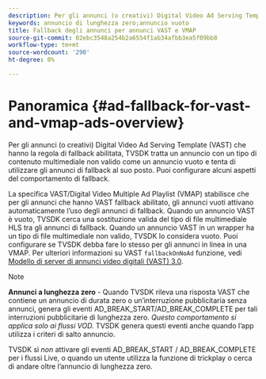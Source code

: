 ```yaml
---
description: Per gli annunci (o creativi) Digital Video Ad Serving Template (VAST) che hanno la regola di fallback abilitata, TVSDK tratta un annuncio con un tipo di contenuto multimediale non valido come un annuncio vuoto e tenta di utilizzare gli annunci di fallback al suo posto. Puoi configurare alcuni aspetti del comportamento di fallback.
keywords: annuncio di lunghezza zero;annuncio vuoto
title: Fallback degli annunci per annunci VAST e VMAP
source-git-commit: 02ebc3548a254b2a6554f1ab34afbb3ea5f09bb8
workflow-type: tm+mt
source-wordcount: '290'
ht-degree: 0%

---
```


# Panoramica {#ad-fallback-for-vast-and-vmap-ads-overview}

Per gli annunci (o creativi) Digital Video Ad Serving Template (VAST) che hanno la regola di fallback abilitata, TVSDK tratta un annuncio con un tipo di contenuto multimediale non valido come un annuncio vuoto e tenta di utilizzare gli annunci di fallback al suo posto. Puoi configurare alcuni aspetti del comportamento di fallback.

La specifica VAST/Digital Video Multiple Ad Playlist (VMAP) stabilisce che per gli annunci che hanno VAST fallback abilitato, gli annunci vuoti attivano automaticamente l’uso degli annunci di fallback. Quando un annuncio VAST è vuoto, TVSDK cerca una sostituzione valida del tipo di file multimediale HLS tra gli annunci di fallback. Quando un annuncio VAST in un wrapper ha un tipo di file multimediale non valido, TVSDK lo considera vuoto. Puoi configurare se TVSDK debba fare lo stesso per gli annunci in linea in una VMAP. Per ulteriori informazioni su VAST `fallbackOnNoAd` funzione, vedi [Modello di server di annunci video digitali (VAST) 3.0](https://www.iab.net/guidelines/508676/digitalvideo/vsuite/vast).

>[!NOTE]
>
>**Annunci a lunghezza zero** - Quando TVSDK rileva una risposta VAST che contiene un annuncio di durata zero o un’interruzione pubblicitaria senza annunci, genera gli eventi AD_BREAK_START/AD_BREAK_COMPLETE per tali interruzioni pubblicitarie di lunghezza zero. *Questo comportamento si applica solo ai flussi VOD.* TVSDK genera questi eventi anche quando l’app utilizza i criteri di salto annuncio.
>
>TVSDK sì *non* attivare gli eventi AD_BREAK_START / AD_BREAK_COMPLETE per i flussi Live, o quando un utente utilizza la funzione di trickplay o cerca di andare oltre l’annuncio di lunghezza zero.
